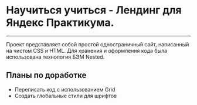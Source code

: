 # Научиться учиться - Лендинг для Яндекс Практикума.
---

Проект представляет собой простой одностраничный сайт, написанный на чистом CSS и HTML. Для хранения и оформления кода была использована технология БЭМ Nested.

## Планы по доработке
* Переписать код с использованием Grid 
* Создать глобальные стили для шрифтов

